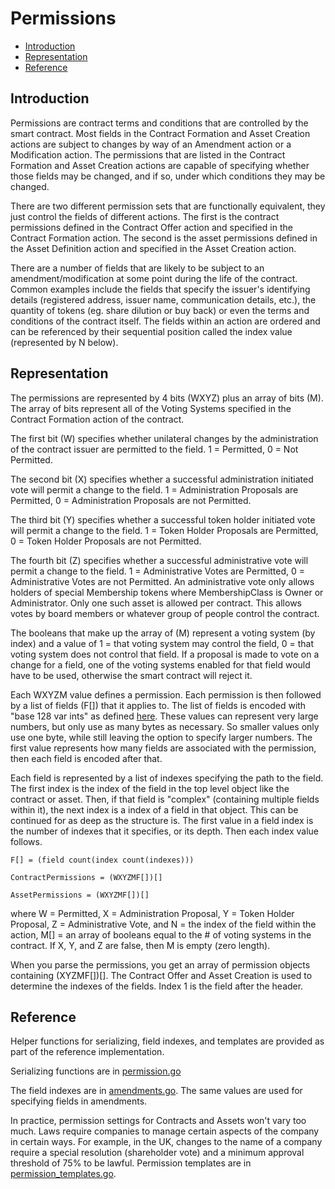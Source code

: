 # Permissions

- [Introduction](#introduction)
- [Representation](#representation)
- [Reference](#reference)

<a name="introduction"></a>
## Introduction

Permissions are contract terms and conditions that are controlled by the smart contract. Most fields in the Contract Formation and Asset Creation actions are subject to changes by way of an Amendment action or a Modification action. The permissions that are listed in the Contract Formation and Asset Creation actions are capable of specifying whether those fields may be changed, and if so, under which conditions they may be changed.

There are two different permission sets that are functionally equivalent, they just control the fields of different actions. The first is the contract permissions defined in the Contract Offer action and specified in the Contract Formation action. The second is the asset permissions defined in the Asset Definition action and specified in the Asset Creation action.

There are a number of fields that are likely to be subject to an amendment/modification at some point during the life of the contract. Common examples include the fields that specify the issuer's identifying details (registered address, issuer name, communication details, etc.), the quantity of tokens (eg. share dilution or buy back) or even the terms and conditions of the contract itself. The fields within an action are ordered and can be referenced by their sequential position called the index value (represented by N below).

<a name="representation"></a>
## Representation

The permissions are represented by 4 bits (WXYZ) plus an array of bits (M). The array of bits represent all of the Voting Systems specified in the Contract Formation action of the contract.

The first bit (W) specifies whether unilateral changes by the administration of the contract issuer are permitted to the field. 1 = Permitted, 0 = Not Permitted.

The second bit (X) specifies whether a successful administration initiated vote will permit a change to the field. 1 = Administration Proposals are Permitted, 0 = Administration Proposals are not Permitted.

The third bit (Y) specifies whether a successful token holder initiated vote will permit a change to the field. 1 = Token Holder Proposals are Permitted, 0 = Token Holder Proposals are not Permitted.

The fourth bit (Z) specifies whether a successful administrative vote will permit a change to the field. 1 = Administrative Votes are Permitted, 0 = Administrative Votes are not Permitted. An administrative vote only allows holders of special Membership tokens where MembershipClass is Owner or Administrator. Only one such asset is allowed per contract. This allows votes by board members or whatever group of people control the contract.

The booleans that make up the array of (M) represent a voting system (by index) and a value of 1 = that voting system may control the field, 0 = that voting system does not control that field. If a proposal is made to vote on a change for a field, one of the voting systems enabled for that field would have to be used, otherwise the smart contract will reject it.

Each WXYZM value defines a permission. Each permission is then followed by a list of fields (F[]) that it applies to. The list of fields is encoded with "base 128 var ints" as defined [here](https://developers.google.com/protocol-buffers/docs/encoding#varints). These values can represent very large numbers, but only use as many bytes as necessary. So smaller values only use one byte, while still leaving the option to specify larger numbers. The first value represents how many fields are associated with the permission, then each field is encoded after that.

Each field is represented by a list of indexes specifying the path to the field. The first index is the index of the field in the top level object like the contract or asset. Then, if that field is "complex" (containing multiple fields within it), the next index is a index of a field in that object. This can be continued for as deep as the structure is. The first value in a field index is the number of indexes that it specifies, or its depth. Then each index value follows.

    F[] = (field count(index count(indexes)))

    ContractPermissions = (WXYZMF[])[]

    AssetPermissions = (WXYZMF[])[]

where W = Permitted, X = Administration Proposal, Y = Token Holder Proposal, Z = Administrative Vote, and N = the index of the field within the action, M[] = an array of booleans equal to the # of voting systems in the contract. If X, Y, and Z are false, then M is empty (zero length).

When you parse the permissions, you get an array of permission objects containing (XYZMF[])[]. The Contract Offer and Asset Creation is used to determine the indexes of the fields. Index 1 is the field after the header.

<a name="reference"></a>
## Reference

Helper functions for serializing, field indexes, and templates are provided as part of the reference implementation. 

Serializing functions are in [permission.go](https://github.com/tokenized/specification/blob/master/dist/golang/actions/permission.go)

The field indexes are in [amendments.go](https://github.com/tokenized/specification/blob/master/dist/golang/actions/amendments.go). The same values are used for specifying fields in amendments.

In practice, permission settings for Contracts and Assets won't vary too much. Laws require companies to manage certain aspects of the company in certain ways. For example, in the UK, changes to the name of a company require a special resolution (shareholder vote) and a minimum approval threshold of 75% to be lawful. Permission templates are in [permission_templates.go](https://github.com/tokenized/specification/blob/master/dist/golang/actions/permission_templates.go).
